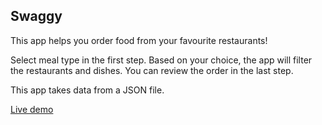 ## Swaggy

This app helps you order food from your favourite restaurants!

Select meal type in the first step. Based on your choice, the app will filter the restaurants and dishes. You can review the order in the last step.

This app takes data from a JSON file.

[Live demo](https://ishan501.github.io/online-order/)

